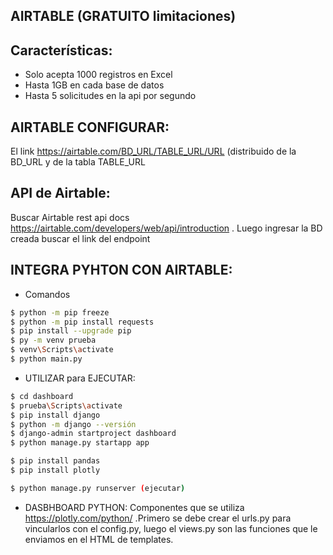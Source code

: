 ## AIRTABLE (GRATUITO limitaciones)
## Características:
* Solo acepta 1000 registros en Excel
* Hasta 1GB en cada base de datos
* Hasta 5 solicitudes en la api por segundo

## AIRTABLE CONFIGURAR: 
El link https://airtable.com/BD_URL/TABLE_URL/URL (distribuido de la BD_URL y de la tabla TABLE_URL 

## API de Airtable: 
Buscar Airtable rest api docs https://airtable.com/developers/web/api/introduction . Luego  ingresar la BD creada buscar el link del endpoint

## INTEGRA PYHTON CON AIRTABLE:
* Comandos 
```bash
$ python -m pip freeze
$ python -m pip install requests
$ pip install --upgrade pip
$ py -m venv prueba
$ venv\Scripts\activate
$ python main.py
```
* UTILIZAR para EJECUTAR:
```bash
$ cd dashboard
$ prueba\Scripts\activate
$ pip install django
$ python -m django --versión
$ django-admin startproject dashboard
$ python manage.py startapp app

$ pip install pandas
$ pip install plotly

$ python manage.py runserver (ejecutar)
```

* DASBHBOARD PYTHON:
Componentes que se utiliza https://plotly.com/python/ .Primero se debe crear el urls.py para vincularlos con el config.py, luego el views.py son las funciones que le enviamos en el HTML de templates.

